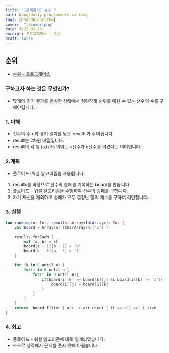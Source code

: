 ```yaml
---
title: "[문제풀이] 순위 "
path: blog/daily-programmers-ranking
tags: [DSAndAlgorithm]
cover:  "./cover.png"
date: 2022-01-28
excerpt: 프로그래머스 - 순위 
draft: false
---
```



## 순위 
* [순위 - 프로그래머스](https://programmers.co.kr/learn/courses/30/lessons/49191#qna)

### 구하고자 하는 것은 무엇인가?

- 몇개의 경기 결과를 분실한 상태에서 정확하게 순위를 매길 수 있는 선수의 수를 구해야합니다.

### 1. 이해

- 선수의 수 n과 경기 결과를 담은 results가 주어집니다.
- result는 2차원 배열입니다.
- result의 각 행 (a,b)의 의미는 a선수가 b선수를 이겼다는 의미입니다.

### 2.계획

- 플로이드-워셜 알고리즘을 사용합니다.
1. results를 바탕으로 선수의 승패를 기록하는 board를 만듭니다.
2. 플로이드 - 워셜 알고리즘을 수행하여 선수의 승패를 구합니다. 
3. 자기 자신을 제외하고 승패가 모두 결정난 행의 개수를 구하여 리턴합니다.

### 3. 실행

```kotlin
fun ranking(n: Int, results: Array<IntArray>): Int {
    val board = Array(n) {CharArray(n){'x'} }

    results.forEach {
        val (a, b) = it
        board[a - 1][b - 1] = 'w'
        board[b - 1][a - 1] = 'l'
    }

    for (k in 0 until n) {
        for(i in 0 until n){
            for(j in 0 until n){
                if(board[i][k] == board[k][j] && board[i][k] != 'x'){
                    board[i][j] = board[i][k]
                }
            }
        }
    }
    return  board.filter { arr -> arr.count { it =='x'} ==1 }.size
}
```

### 4. 회고

- 플로이드 - 워셜 알고리즘에 대해 알게되었습니다.
- 스스로 생각해서 문제를 풀지 못해 아쉽습니다.